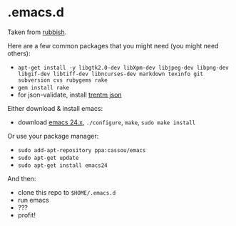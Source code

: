 # .emacs.d

Taken from [rubbish](https://github.com/rubbish/rubbish-emacs-setup).

Here are a few common packages that you might need (you might need others):
* `apt-get install -y libgtk2.0-dev libXpm-dev libjpeg-dev libpng-dev libgif-dev libtiff-dev libncurses-dev markdown texinfo git subversion cvs rubygems rake`
* `gem install rake`
* for json-validate, install [trentm json](https://github.com/trentm/json)

Either download & install emacs:
* download [emacs 24.x](http://www.gnu.org/software/emacs/), `./configure`, `make`, `sudo make install`

Or use your package manager:
* `sudo add-apt-repository ppa:cassou/emacs`
* `sudo apt-get update`
* `sudo apt-get install emacs24`

And then:
* clone this repo to `$HOME/.emacs.d`
* run emacs
* ???
* profit!
